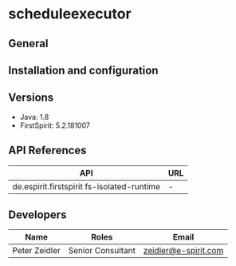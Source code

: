 # scheduleexecutor

## General



## Installation and configuration



## Versions

  - Java: 1.8
  - FirstSpirit: 5.2.181007

## API References

| API | URL |
| --- | --- |
| de.espirit.firstspirit fs\-isolated\-runtime |  \-  |

## Developers

| Name | Roles  | Email | 
| ---- | ------ | ----- |
| Peter Zeidler | Senior Consultant | zeidler@e-spirit.com |

